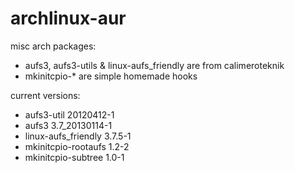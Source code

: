 archlinux-aur
=============

misc arch packages:

* aufs3, aufs3-utils & linux-aufs_friendly are from calimeroteknik
* mkinitcpio-* are simple homemade hooks

current versions:

* aufs3-util                20120412-1
* aufs3                     3.7_20130114-1
* linux-aufs_friendly       3.7.5-1
* mkinitcpio-rootaufs       1.2-2
* mkinitcpio-subtree        1.0-1

